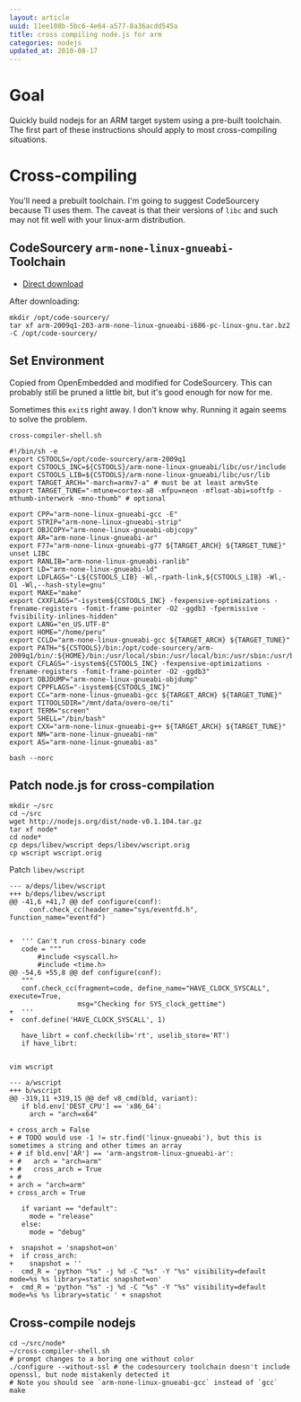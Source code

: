 ```yaml
---
layout: article
uuid: 11ee108b-5bc6-4e64-a577-8a36acdd545a
title: cross compiling node.js for arm
categories: nodejs
updated_at: 2010-08-17
---
```

Goal
====

Quickly build nodejs for an ARM target system using a pre-built toolchain. The first part of these instructions should apply to most cross-compiling situations.

Cross-compiling
=========

You'll need a prebuilt toolchain. I'm going to suggest CodeSourcery because TI uses them. The caveat is that their versions of `libc` and such may not fit well with your linux-arm distribution.

CodeSourcery `arm-none-linux-gnueabi-` Toolchain
---------

  * [Direct download](http://www.codesourcery.com/sgpp/lite/arm/portal/package4571/public/arm-none-linux-gnueabi/arm-2009q1-203-arm-none-linux-gnueabi-i686-pc-linux-gnu.tar.bz2)

After downloading:

    mkdir /opt/code-sourcery/
    tar xf arm-2009q1-203-arm-none-linux-gnueabi-i686-pc-linux-gnu.tar.bz2 -C /opt/code-sourcery/

Set Environment
----------

Copied from OpenEmbedded and modified for CodeSourcery. This can probably still be pruned a little bit, but it's good enough for now for me.

Sometimes this `exit`s right away. I don't know why. Running it again seems to solve the problem.

`cross-compiler-shell.sh`

    #!/bin/sh -e
    export CSTOOLS=/opt/code-sourcery/arm-2009q1
    export CSTOOLS_INC=${CSTOOLS}/arm-none-linux-gnueabi/libc/usr/include
    export CSTOOLS_LIB=${CSTOOLS}/arm-none-linux-gnueabi/libc/usr/lib
    export TARGET_ARCH="-march=armv7-a" # must be at least armv5te
    export TARGET_TUNE="-mtune=cortex-a8 -mfpu=neon -mfloat-abi=softfp -mthumb-interwork -mno-thumb" # optional
    
    export CPP="arm-none-linux-gnueabi-gcc -E"
    export STRIP="arm-none-linux-gnueabi-strip"
    export OBJCOPY="arm-none-linux-gnueabi-objcopy"
    export AR="arm-none-linux-gnueabi-ar"
    export F77="arm-none-linux-gnueabi-g77 ${TARGET_ARCH} ${TARGET_TUNE}"
    unset LIBC
    export RANLIB="arm-none-linux-gnueabi-ranlib"
    export LD="arm-none-linux-gnueabi-ld"
    export LDFLAGS="-L${CSTOOLS_LIB} -Wl,-rpath-link,${CSTOOLS_LIB} -Wl,-O1 -Wl,--hash-style=gnu"
    export MAKE="make"
    export CXXFLAGS="-isystem${CSTOOLS_INC} -fexpensive-optimizations -frename-registers -fomit-frame-pointer -O2 -ggdb3 -fpermissive -fvisibility-inlines-hidden"
    export LANG="en_US.UTF-8"
    export HOME="/home/peru"
    export CCLD="arm-none-linux-gnueabi-gcc ${TARGET_ARCH} ${TARGET_TUNE}"
    export PATH="${CSTOOLS}/bin:/opt/code-sourcery/arm-2009q1/bin/:${HOME}/bin:/usr/local/sbin:/usr/local/bin:/usr/sbin:/usr/bin:/sbin:/bin:/usr/games"
    export CFLAGS="-isystem${CSTOOLS_INC} -fexpensive-optimizations -frename-registers -fomit-frame-pointer -O2 -ggdb3"
    export OBJDUMP="arm-none-linux-gnueabi-objdump"
    export CPPFLAGS="-isystem${CSTOOLS_INC}"
    export CC="arm-none-linux-gnueabi-gcc ${TARGET_ARCH} ${TARGET_TUNE}"
    export TITOOLSDIR="/mnt/data/overo-oe/ti"
    export TERM="screen"
    export SHELL="/bin/bash"
    export CXX="arm-none-linux-gnueabi-g++ ${TARGET_ARCH} ${TARGET_TUNE}"
    export NM="arm-none-linux-gnueabi-nm"
    export AS="arm-none-linux-gnueabi-as"

    bash --norc

    
Patch node.js for cross-compilation
---------

    mkdir ~/src
    cd ~/src
    wget http://nodejs.org/dist/node-v0.1.104.tar.gz
    tar xf node*
    cd node*
    cp deps/libev/wscript deps/libev/wscript.orig
    cp wscript wscript.orig

Patch `libev/wscript`

    --- a/deps/libev/wscript
    +++ b/deps/libev/wscript
    @@ -41,6 +41,7 @@ def configure(conf):
         conf.check_cc(header_name="sys/eventfd.h", function_name="eventfd")


    +  ''' Can't run cross-binary code
       code = """
           #include <syscall.h>
           #include <time.h>
    @@ -54,6 +55,8 @@ def configure(conf):
       """
       conf.check_cc(fragment=code, define_name="HAVE_CLOCK_SYSCALL", execute=True,
                     msg="Checking for SYS_clock_gettime")
    +  '''
    +  conf.define('HAVE_CLOCK_SYSCALL', 1)

       have_librt = conf.check(lib='rt', uselib_store='RT')
       if have_librt:


    vim wscript

    --- a/wscript
    +++ b/wscript
    @@ -319,11 +319,15 @@ def v8_cmd(bld, variant):
       if bld.env['DEST_CPU'] == 'x86_64':
         arch = "arch=x64"

    + cross_arch = False
    + # TODO would use -1 != str.find('linux-gnueabi'), but this is sometimes a string and other times an array
    + # if bld.env['AR'] == 'arm-angstrom-linux-gnueabi-ar':
    + #   arch = "arch=arm"
    + #   cross_arch = True
    + # 
    + arch = "arch=arm"
    + cross_arch = True

       if variant == "default":
         mode = "release"
       else:
         mode = "debug"

    +  snapshot = 'snapshot=on'
    +  if cross_arch:
    +    snapshot = ''
    -  cmd_R = 'python "%s" -j %d -C "%s" -Y "%s" visibility=default mode=%s %s library=static snapshot=on'
    +  cmd_R = 'python "%s" -j %d -C "%s" -Y "%s" visibility=default mode=%s %s library=static ' + snapshot

Cross-compile nodejs
----------

    cd ~/src/node*
    ~/cross-compiler-shell.sh
    # prompt changes to a boring one without color
    ./configure --without-ssl # the codesourcery toolchain doesn't include openssl, but node mistakenly detected it
    # Note you should see `arm-none-linux-gnueabi-gcc` instead of `gcc`
    make
